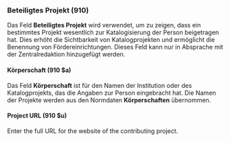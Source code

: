 ### Beteiligtes Projekt (910)

Das Feld **Beteiligtes Projekt** wird verwendet, um zu zeigen, dass ein bestimmtes Projekt wesentlich zur Katalogisierung der Person beigetragen hat. Dies erhöht die Sichtbarkeit von Katalogprojekten und ermöglicht die Benennung von Fördereinrichtungen. Dieses Feld kann nur in Absprache mit der Zentralredaktion hinzugefügt werden.

#### Körperschaft (910 $a)

Das Feld **Körperschaft** ist für den Namen der Institution oder des Katalogprojekts, das die Angaben zur Person eingebracht hat. Die Namen der Projekte werden aus den Normdaten **Körperschaften** übernommen.

#### Project URL (910 $u)

Enter the full URL for the website of the contributing project.
